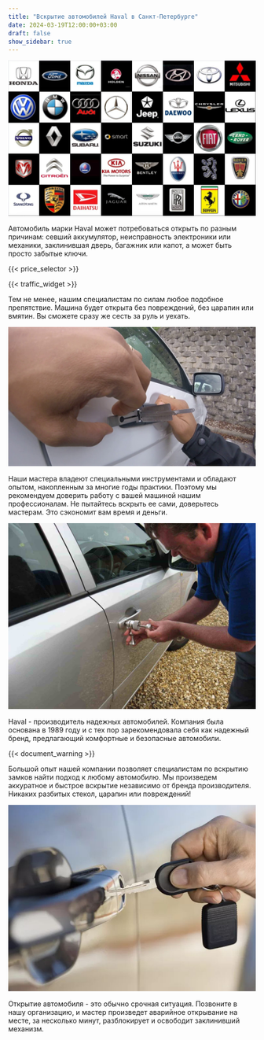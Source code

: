 ```yaml
---
title: "Вскрытие автомобилей Haval в Санкт-Петербурге"
date: 2024-03-19T12:00:00+03:00
draft: false
show_sidebar: true
---
```


![логотипы авто](../car_logo.jpg)

Автомобиль марки Haval может потребоваться открыть по разным причинам: севший аккумулятор, неисправность электроники или механики, заклинившая дверь, багажник или капот, а может быть просто забытые ключи.

{{< price_selector >}}

{{< traffic_widget >}}

Тем не менее, нашим специалистам по силам любое подобное препятствие. Машина будет открыта без повреждений, без царапин или вмятин. Вы сможете сразу же сесть за руль и уехать.

![вскрытие машины без повреждений](../car.jpg)

Наши мастера владеют специальными инструментами и обладают опытом, накопленным за многие годы практики. Поэтому мы рекомендуем доверить работу с вашей машиной нашим профессионалам. Не пытайтесь вскрыть ее сами, доверьтесь мастерам. Это сэкономит вам время и деньги.

![процесс вскртия авто](../car_open.jpg)

Haval - производитель надежных автомобилей. Компания была основана в 1989 году и с тех пор зарекомендовала себя как надежный бренд, предлагающий комфортные и безопасные автомобили.

{{< document_warning >}}

Большой опыт нашей компании позволяет специалистам по вскрытию замков найти подход к любому автомобилю. Мы произведем аккуратное и быстрое вскрытие независимо от бренда производителя. Никаких разбитых стекол, царапин или повреждений!

![ключ от авто](../car_key.jpg)

Открытие автомобиля - это обычно срочная ситуация. Позвоните в нашу организацию, и мастер произведет аварийное открывание на месте, за несколько минут, разблокирует и освободит заклинивший механизм.